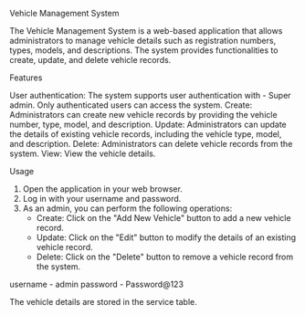 Vehicle Management System

The Vehicle Management System is a web-based application that allows administrators to manage vehicle details such as registration numbers, types, models, and descriptions. 
The system provides functionalities to create, update, and delete vehicle records.

Features

User authentication: The system supports user authentication with - Super admin. Only authenticated users can access the system.
Create: Administrators can create new vehicle records by providing the vehicle number, type, model, and description.
Update: Administrators can update the details of existing vehicle records, including the vehicle type, model, and description.
Delete: Administrators can delete vehicle records from the system.
View: View the vehicle details.

Usage

1) Open the application in your web browser.
2) Log in with your username and password.
3) As an admin, you can perform the following operations:
    - Create: Click on the "Add New Vehicle" button to add a new vehicle record.
    - Update: Click on the "Edit" button to modify the details of an existing vehicle record.
    - Delete: Click on the "Delete" button to remove a vehicle record from the system.

username - admin
password - Password@123

The vehicle details are stored in the service table.
